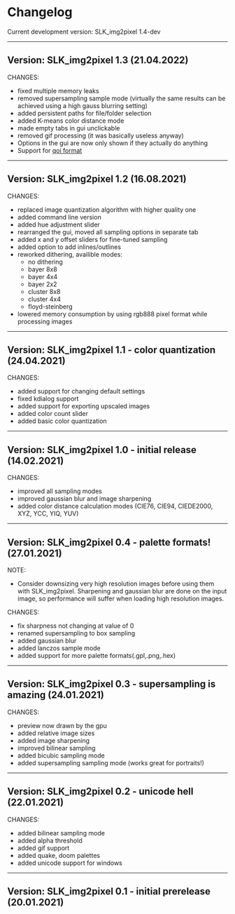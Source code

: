 # Changelog

Current development version: SLK_img2pixel 1.4-dev

----------------------------------------
Version:                SLK_img2pixel 1.3 (21.04.2022)
----------------------------------------

CHANGES:

* fixed multiple memory leaks
* removed supersampling sample mode (virtually the same results can be achieved using a high gauss blurring setting)
* added persistent paths for file/folder selection
* added K-means color distance mode
* made empty tabs in gui unclickable
* removed gif processing (it was basically useless anyway)
* Options in the gui are now only shown if they actually do anything
* Support for [qoi format](https://qoiformat.org/)

----------------------------------------
Version:                SLK_img2pixel 1.2 (16.08.2021)
----------------------------------------

CHANGES:

* replaced image quantization algorithm with higher quality one
* added command line version
* added hue adjustment slider
* rearranged the gui, moved all sampling options in separate tab
* added x and y offset sliders for fine-tuned sampling
* added option to add inlines/outlines
* reworked dithering, availible modes: 
   * no dithering
   * bayer 8x8
   * bayer 4x4
   * bayer 2x2
   * cluster 8x8
   * cluster 4x4
   * floyd-steinberg
* lowered memory consumption by using rgb888 pixel format while processing images

----------------------------------------
Version:                SLK_img2pixel 1.1 - color quantization (24.04.2021)
----------------------------------------

CHANGES:

* added support for changing default settings
* fixed kdialog support
* added support for exporting upscaled images
* added color count slider
* added basic color quantization

----------------------------------------
Version:                SLK_img2pixel 1.0 - initial release (14.02.2021)
----------------------------------------

CHANGES:

* improved all sampling modes
* improved gaussian blur and image sharpening
* added color distance calculation modes (CIE76, CIE94, CIEDE2000, XYZ, YCC, YIQ, YUV)

----------------------------------------
Version:                SLK_img2pixel 0.4 - palette formats! (27.01.2021)
----------------------------------------

NOTE: 

* Consider downsizing very high resolution images before using them with SLK_img2pixel. Sharpening and gaussian blur are done on the input image, so performance will suffer when loading high resolution images.

CHANGES:

* fix sharpness not changing at value of 0
* renamed supersampling to box sampling
* added gaussian blur
* added lanczos sample mode
* added support for more palette formats(.gpl,.png,.hex)

----------------------------------------
Version:                SLK_img2pixel 0.3 - supersampling is amazing (24.01.2021)
----------------------------------------

CHANGES:

* preview now drawn by the gpu
* added relative image sizes
* added image sharpening
* improved bilinear sampling
* added bicubic sampling mode
* added supersampling sampling mode (works great for portraits!)

----------------------------------------
Version:                SLK_img2pixel 0.2 - unicode hell (22.01.2021)
----------------------------------------

CHANGES:

* added bilinear sampling mode
* added alpha threshold
* added gif support
* added quake, doom palettes
* added unicode support for windows

----------------------------------------
Version:                SLK_img2pixel 0.1 - initial prerelease (20.01.2021)
----------------------------------------
